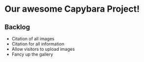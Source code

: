 # Our awesome Capybara Project!

## Backlog

- Citation of all images
- Citation for all information
- Allow visitors to upload images
- Fancy up the gallery
